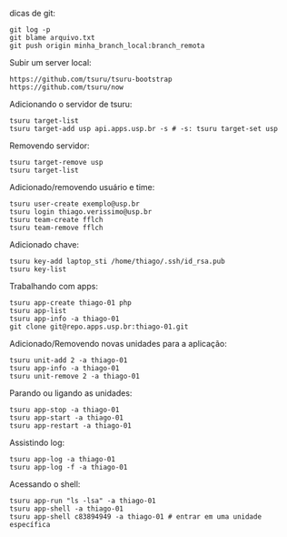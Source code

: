 dicas de git:

    git log -p
    git blame arquivo.txt
    git push origin minha_branch_local:branch_remota

Subir um server local:

    https://github.com/tsuru/tsuru-bootstrap
    https://github.com/tsuru/now

Adicionando o servidor de tsuru:

    tsuru target-list
    tsuru target-add usp api.apps.usp.br -s # -s: tsuru target-set usp
    
Removendo servidor:

    tsuru target-remove usp
    tsuru target-list
    
Adicionado/removendo usuário e time:

    tsuru user-create exemplo@usp.br
    tsuru login thiago.verissimo@usp.br
    tsuru team-create fflch
    tsuru team-remove fflch

Adicionado chave:

    tsuru key-add laptop_sti /home/thiago/.ssh/id_rsa.pub
    tsuru key-list
    
Trabalhando com apps:

    tsuru app-create thiago-01 php
    tsuru app-list
    tsuru app-info -a thiago-01
    git clone git@repo.apps.usp.br:thiago-01.git

Adicionado/Removendo novas unidades para a aplicação:

    tsuru unit-add 2 -a thiago-01
    tsuru app-info -a thiago-01
    tsuru unit-remove 2 -a thiago-01
    
Parando ou ligando as unidades:

    tsuru app-stop -a thiago-01
    tsuru app-start -a thiago-01
    tsuru app-restart -a thiago-01

Assistindo log:
    
    tsuru app-log -a thiago-01
    tsuru app-log -f -a thiago-01
    
Acessando o shell:

    tsuru app-run "ls -lsa" -a thiago-01
    tsuru app-shell -a thiago-01
    tsuru app-shell c83894949 -a thiago-01 # entrar em uma unidade específica